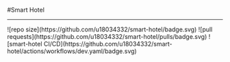 #Smart Hotel
<hr>
![repo size](https://github.com/u18034332/smart-hotel/badge.svg)
![pull requests](https://github.com/u18034332/smart-hotel/pulls/badge.svg)
![smart-hotel CI/CD](https://github.com/u18034332/smart-hotel/actions/workflows/dev.yaml/badge.svg)

